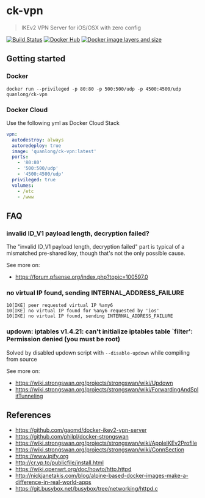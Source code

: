 # ck-vpn

> IKEv2 VPN Server for iOS/OSX with zero config

[![Build Status](https://travis-ci.org/cybertk/ck-vpn.svg)](https://travis-ci.org/cybertk/ck-vpn)
[![Docker Hub](https://img.shields.io/badge/docker-ready-blue.svg)](https://registry.hub.docker.com/u/quanlong/ck-vpn/)
[![Docker image layers and size](https://badge.imagelayers.io/quanlong/ck-vpn:latest.svg)](https://imagelayers.io/?images=quanlong/ck-vpn:latest)

## Getting started

### Docker

    docker run --privileged -p 80:80 -p 500:500/udp -p 4500:4500/udp quanlong/ck-vpn

### Docker Cloud

Use the following yml as Docker Cloud Stack

```yml
vpn:
  autodestroy: always
  autoredeploy: true
  image: 'quanlong/ck-vpn:latest'
  ports:
    - '80:80'
    - '500:500/udp'
    - '4500:4500/udp'
  privileged: true
  volumes:
    - /etc
    - /www
```

## FAQ

### invalid ID_V1 payload length, decryption failed?

The "invalid ID_V1 payload length, decryption failed" part is typical of a mismatched pre-shared key, though that's not the only possible cause.

See more on:

- https://forum.pfsense.org/index.php?topic=100597.0

### no virtual IP found, sending INTERNAL_ADDRESS_FAILURE

```
10[IKE] peer requested virtual IP %any6
10[IKE] no virtual IP found for %any6 requested by 'ios'
10[IKE] no virtual IP found, sending INTERNAL_ADDRESS_FAILURE
```

### updown: iptables v1.4.21: can't initialize iptables table `filter': Permission denied (you must be root)

Solved by disabled updown script with `--disable-updown` while compiling from source

See more on:

- https://wiki.strongswan.org/projects/strongswan/wiki/Updown
- https://wiki.strongswan.org/projects/strongswan/wiki/ForwardingAndSplitTunneling

## References

- https://github.com/gaomd/docker-ikev2-vpn-server
- https://github.com/philpl/docker-strongswan
- https://wiki.strongswan.org/projects/strongswan/wiki/AppleIKEv2Profile
- https://wiki.strongswan.org/projects/strongswan/wiki/ConnSection
- https://www.ipify.org
- http://cr.yp.to/publicfile/install.html
- https://wiki.openwrt.org/doc/howto/http.httpd
- http://nickjanetakis.com/blog/alpine-based-docker-images-make-a-difference-in-real-world-apps
- https://git.busybox.net/busybox/tree/networking/httpd.c
